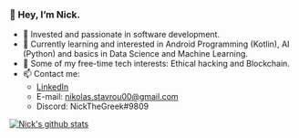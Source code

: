 ### 👋 Hey, I’m Nick.

- 👀 Invested and passionate in software development.
- 🌱 Currently learning and interested in Android Programming (Kotlin), AI (Python) and basics in Data Science and Machine Learning.
- 🔭 Some of my free-time tech interests: Ethical hacking and Blockchain.
- 📫 Contact me:
  - [LinkedIn](https://www.linkedin.com/in/nikolas-stavrou-043336181/)
  - E-mail: nikolas.stavrou00@gmail.com
  - Discord: NickTheGreek#9809 


[![Nick's github stats](https://github-readme-stats.vercel.app/api?username=nstavr04&count_private=true&show_icons=true&theme=radical&hide_rank=false)](https://github.com/anuraghazra/github-readme-stats)
